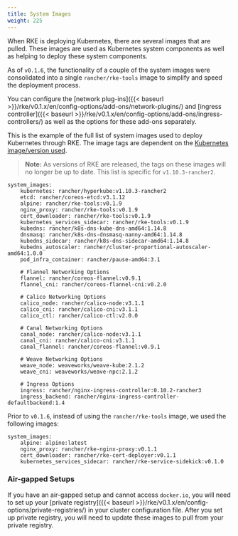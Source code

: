 ```yaml
---
title: System Images
weight: 225
---
```

When RKE is deploying Kubernetes, there are several images that are pulled. These images are used as Kubernetes system components as well as helping to deploy these system components.  

As of `v0.1.6`, the functionality of a couple of the system images were consolidated into a single `rancher/rke-tools` image to simplify and speed the deployment process.

You can configure the [network plug-ins]({{< baseurl >}}/rke/v0.1.x/en/config-options/add-ons/network-plugins/) and [ingress controller]({{< baseurl >}}/rke/v0.1.x/en/config-options/add-ons/ingress-controllers/) as well as the options for these add-ons separately.

This is the example of the full list of system images used to deploy Kubernetes through RKE. The image tags are dependent on the [Kubernetes image/version used](https://github.com/rancher/types/blob/master/apis/management.cattle.io/v3/k8s_defaults.go).

> **Note:** As versions of RKE are released, the tags on these images will no longer be up to date. This list is specific for `v1.10.3-rancher2`.

```
system_images:
    kubernetes: rancher/hyperkube:v1.10.3-rancher2
    etcd: rancher/coreos-etcd:v3.1.12
    alpine: rancher/rke-tools:v0.1.9
    nginx_proxy: rancher/rke-tools:v0.1.9
    cert_downloader: rancher/rke-tools:v0.1.9
    kubernetes_services_sidecar: rancher/rke-tools:v0.1.9
    kubedns: rancher/k8s-dns-kube-dns-amd64:1.14.8
    dnsmasq: rancher/k8s-dns-dnsmasq-nanny-amd64:1.14.8
    kubedns_sidecar: rancher/k8s-dns-sidecar-amd64:1.14.8
    kubedns_autoscaler: rancher/cluster-proportional-autoscaler-amd64:1.0.0
    pod_infra_container: rancher/pause-amd64:3.1

    # Flannel Networking Options
    flannel: rancher/coreos-flannel:v0.9.1
    flannel_cni: rancher/coreos-flannel-cni:v0.2.0

    # Calico Networking Options
    calico_node: rancher/calico-node:v3.1.1
    calico_cni: rancher/calico-cni:v3.1.1
    calico_ctl: rancher/calico-ctl:v2.0.0

    # Canal Networking Options
    canal_node: rancher/calico-node:v3.1.1
    canal_cni: rancher/calico-cni:v3.1.1
    canal_flannel: rancher/coreos-flannel:v0.9.1

    # Weave Networking Options
    weave_node: weaveworks/weave-kube:2.1.2
    weave_cni: weaveworks/weave-npc:2.1.2

    # Ingress Options
    ingress: rancher/nginx-ingress-controller:0.10.2-rancher3
    ingress_backend: rancher/nginx-ingress-controller-defaultbackend:1.4
```

Prior to `v0.1.6`, instead of using the `rancher/rke-tools` image, we used the following images:

```
system_images:
    alpine: alpine:latest
    nginx_proxy: rancher/rke-nginx-proxy:v0.1.1
    cert_downloader: rancher/rke-cert-deployer:v0.1.1
    kubernetes_services_sidecar: rancher/rke-service-sidekick:v0.1.0
```

### Air-gapped Setups

If you have an air-gapped setup and cannot access `docker.io`, you will need to set up your [private registry]({{< baseurl >}}/rke/v0.1.x/en/config-options/private-registries/) in your cluster configuration file. After you set up private registry, you will need to update these images to pull from your private registry.

